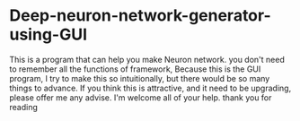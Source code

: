 # Deep-neuron-network-generator-using-GUI
This is a program that can help you make Neuron network.
you don't need to remember all the functions of framework, Because this is the GUI program, 
I try to make this so intuitionally, but there would be so many things to advance.
If you think this is attractive, and it need to be upgrading, please offer me any advise.
I'm welcome all of your help.
thank you for reading
